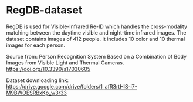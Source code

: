 # RegDB-dataset

RegDB is used for Visible-Infrared Re-ID which handles the cross-modality matching between the daytime visible and night-time infrared images. The dataset contains images of 412 people. It includes 10 color and 10 thermal images for each person.

Source from: Person Recognition System Based on a Combination of Body Images from Visible Light and Thermal Cameras. https://doi.org/10.3390/s17030605


Dataset downloading link: https://drive.google.com/drive/folders/1_afR3rtHlS-i7-M9BWOESRBxKp_w3r33
